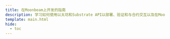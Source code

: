 ```yaml
---
title: 在Moonbeam上开发的指南
description: 学习如何使用以太坊和Substrate API以部署、验证和与合约交互以及在Moonbeam上开发DApp的指南。
template: main.html
hide:
  - toc
---
```


<h1 class='subsection-title'></h1>
<div class='subsection-wrapper'></div>